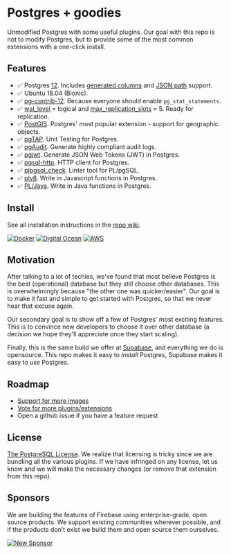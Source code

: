 # Postgres + goodies

Unmodified Postgres with some useful plugins. Our goal with this repo is not to modify Postgres, but to provide some of the most common extensions with a one-click install.

## Features

- ✅ Postgres [12](https://www.postgresql.org/about/news/1976/). Includes [generated columns](https://www.postgresql.org/docs/12/ddl-generated-columns.html) and [JSON path](https://www.postgresql.org/docs/12/functions-json.html#FUNCTIONS-SQLJSON-PATH) support.
- ✅ Ubuntu 18.04 (Bionic).
- ✅ [pg-contrib-12](https://www.postgresql.org/docs/12/contrib.html). Because everyone should enable `pg_stat_statements`.
- ✅ [wal_level](https://www.postgresql.org/docs/current/runtime-config-wal.html) = logical and [max_replication_slots](https://www.postgresql.org/docs/current/runtime-config-replication.html) = 5. Ready for replication.
- ✅ [PostGIS](https://postgis.net/). Postgres' most popular extension - support for geographic objects.
- ✅ [pgTAP](https://pgtap.org/). Unit Testing for Postgres.
- ✅ [pgAudit](https://www.pgaudit.org/). Generate highly compliant audit logs.
- ✅ [pgjwt](https://github.com/michelp/pgjwt). Generate JSON Web Tokens (JWT) in Postgres.
- ✅ [pgsql-http](https://github.com/pramsey/pgsql-http). HTTP client for Postgres.
- ✅ [plpgsql_check](https://github.com/okbob/plpgsql_check). Linter tool for PL/pgSQL.
- ✅ [plv8](https://github.com/plv8/plv8). Write in Javascript functions in Postgres.
- ✅ [PL/Java](https://github.com/tada/pljaval). Write in Java functions in Postgres.

## Install

See all installation instructions in the [repo wiki](https://github.com/supabase/postgres/wiki).

[![Docker](https://github.com/supabase/postgres/blob/master/docs/img/docker.png)](https://github.com/supabase/postgres/wiki/Docker)
[![Digital Ocean](https://github.com/supabase/postgres/blob/master/docs/img/digital-ocean.png)](https://github.com/supabase/postgres/wiki/Digital-Ocean)
[![AWS](https://github.com/supabase/postgres/blob/master/docs/img/aws.png)](https://github.com/supabase/postgres/wiki/AWS-EC2)

## Motivation

After talking to a lot of techies, we've found that most believe Postgres is the best (operational) database but they _still_ choose other databases. This is overwhelmingly because "the other one was quicker/easier". Our goal is to make it fast and simple to get started with Postgres, so that we never hear that excuse again.

Our secondary goal is to show off a few of Postgres' most exciting features. This is to convince new developers to choose it over other database (a decision we hope they'll appreciate once they start scaling).

Finally, this is the same build we offer at [Supabase](https://supabase.io), and everything we do is opensource. This repo makes it easy to _install_ Postgres, Supabase makes it easy to _use_ Postgres.

## Roadmap

- [Support for more images](https://github.com/supabase/postgres/issues/4)
- [Vote for more plugins/extensions](https://github.com/supabase/postgres/issues/5)
- Open a github issue if you have a feature request

## License

[The PostgreSQL License](https://opensource.org/licenses/postgresql). We realize that licensing is tricky since we are bundling all the various plugins. If we have infringed on any license, let us know and we will make the necessary changes (or remove that extension from this repo).

## Sponsors

We are building the features of Firebase using enterprise-grade, open source products. We support existing communities wherever possible, and if the products don’t exist we build them and open source them ourselves. 

[![New Sponsor](https://user-images.githubusercontent.com/10214025/90518111-e74bbb00-e198-11ea-8f88-c9e3c1aa4b5b.png)](https://github.com/sponsors/supabase)
